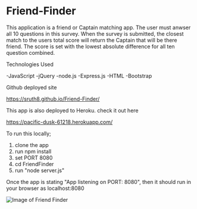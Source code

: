 # Friend-Finder

This  application is a friend or Captain matching app. The user must anwser all 10 questions in this survey. When the survey is submitted, the closest match to the users total score will return the Captain that will be there friend. The score is set with the lowest absolute difference for all ten question combined.
 
Technologies Used

-JavaScript
-jQuery
-node.js
-Express.js
-HTML
-Bootstrap

Github deployed site

https://sruth8.github.io/Friend-Finder/

This app is also deployed to Heroku. check it out here 

https://pacific-dusk-61218.herokuapp.com/

To run this locally;
1. clone the app
2. run npm install
3. set PORT 8080
4. cd FriendFinder
5. run "node server.js"

Once the app is stating "App listening on PORT: 8080", then it should run in your browser as localhost:8080 

	
![Image of Friend Finder](FF-captain.png)

